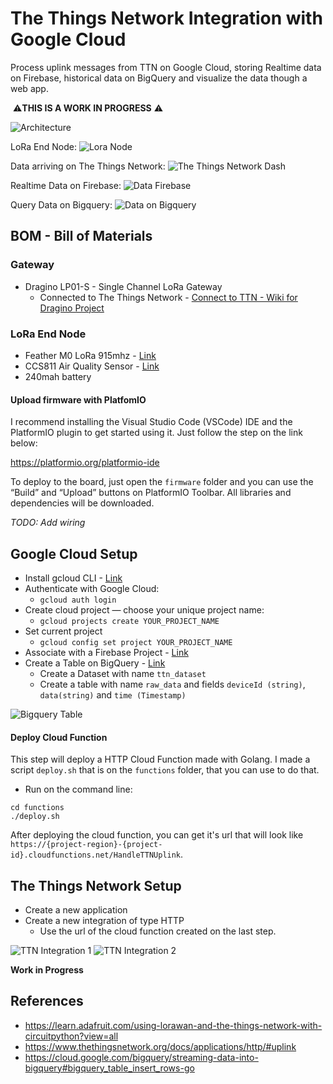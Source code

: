 # The Things Network Integration with Google Cloud

Process uplink messages from TTN on Google Cloud, storing Realtime data on Firebase, historical data on BigQuery and visualize the data though a web app.

️ ⚠️️️️**THIS IS A WORK IN PROGRESS** ⚠️

![Architecture](./images/flow.png)

LoRa End Node:
![Lora Node](./images/lora-node.jpg)

Data arriving on The Things Network:
![The Things Network Dash](./images/ttn.png)

Realtime Data on Firebase:
![Data Firebase](./images/fb-data.png)

Query Data on Bigquery:
![Data on Bigquery](./images/query-data.png)

## BOM - Bill of Materials

### Gateway 
* Dragino LP01-S - Single Channel LoRa Gateway
  * Connected to The Things Network - [Connect to TTN - Wiki for Dragino Project](https://wiki.dragino.com/index.php?title=Connect_to_TTN)

### LoRa End Node

* Feather M0 LoRa 915mhz - [Link](https://www.adafruit.com/product/3178) 
* CCS811 Air Quality Sensor - [Link](https://learn.sparkfun.com/tutorials/ccs811-air-quality-breakout-hookup-guide?_ga=2.196632293.895409039.1555180411-1431402083.1549724810)
* 240mah battery

#### Upload firmware with PlatfomIO

I recommend installing the Visual Studio Code (VSCode) IDE and the PlatformIO plugin to get started using it. Just follow the step on the link below: 

https://platformio.org/platformio-ide

To deploy to the board, just open the `firmware` folder and you can use the “Build” and “Upload” buttons on PlatformIO Toolbar. All libraries and dependencies will be downloaded.

*TODO: Add wiring*

## Google Cloud Setup

* Install gcloud CLI - [Link](https://cloud.google.com/sdk/install)
* Authenticate with Google Cloud:
    * `gcloud auth login`
* Create cloud project — choose your unique project name:
    * `gcloud projects create YOUR_PROJECT_NAME`
* Set current project
    * `gcloud config set project YOUR_PROJECT_NAME`
* Associate with a Firebase Project - [Link](https://console.firebase.google.com/)
* Create a Table on BigQuery - [Link](https://console.cloud.google.com/bigquery)
  * Create a Dataset with name `ttn_dataset` 
  * Create a table with name `raw_data` and fields `deviceId (string)`, `data(string)` and `time (Timestamp)`

![Bigquery Table](./images/bq-table.png)

#### Deploy Cloud Function

This step will deploy a HTTP Cloud Function made with Golang. I made a script `deploy.sh` that is on the `functions` folder, that you can use to do that.

* Run on the command line:
```
cd functions
./deploy.sh
```

After deploying the cloud function, you can get it's url that will look like `https://{project-region}-{project-id}.cloudfunctions.net/HandleTTNUplink`.

## The Things Network Setup

* Create a new application
* Create a new integration of type HTTP
  * Use the url of the cloud function created on the last step.

![TTN Integration 1](./images/ttn-integration1.png)
![TTN Integration 2](./images/ttn-integration2.png)

**Work in Progress**

## References
* https://learn.adafruit.com/using-lorawan-and-the-things-network-with-circuitpython?view=all
* https://www.thethingsnetwork.org/docs/applications/http/#uplink
* https://cloud.google.com/bigquery/streaming-data-into-bigquery#bigquery_table_insert_rows-go
